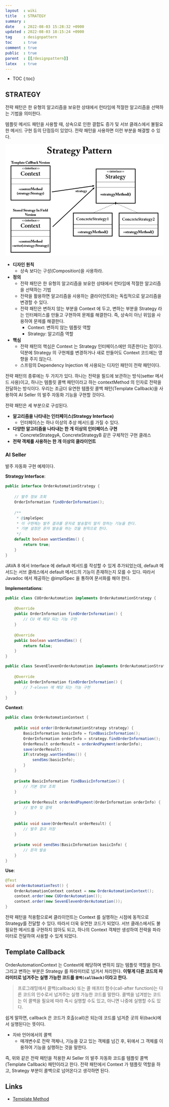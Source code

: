 ```yaml
---
layout  : wiki
title   : STRATEGY
summary : 
date    : 2022-08-03 15:28:32 +0900
updated : 2022-08-03 18:15:24 +0900
tag     : designpattern
toc     : true
comment : true
public  : true
parent  : [[/designpattern]]
latex   : true
---
```

* TOC
{:toc}

## STRATEGY

전략 패턴은 한 유형의 알고리즘을 보유한 상태에서 런타임에 적절한 알고리즘을 선택하는 기법을 의미한다.

템플릿 메서드 패턴을 사용할 때, 상속으로 인한 결합도 증가 및 서브 클래스에서 불필요한 메서드 구현 등의 단점등이 있었다. 전략 패턴을 사용하면 이런 부분을 해결할 수 있다.

![](/resource/wiki/designpattern-strategy/strategy.JPG)

- __디자인 원칙__
  - 상속 보다는 구성(Composition)을 사용하라.
- __정의__
  - 전략 패턴은 한 유형의 알고리즘을 보유한 상태에서 런타임에 적절한 알고리즘을 선택하는 기법
  - 전략을 활용하면 알고리즘을 사용하는 클라이언트와는 독립적으로 알고리즘을 변경할 수 있다.
  - 전략 패턴은 변하지 않는 부분을 Context 에 두고, 변하는 부분을 Strategy 라는 인터페이스를 만들고 구현하여 문제를 해결한다. 즉, 상속이 아닌 위임을 사용하여 문제를 해결한다.
    - Context: 변하지 않는 템플릿 역할
    - Strategy: 알고리즘 역할
- __핵심__
  - 전략 패턴의 핵심은 Context 는 Strategy 인터페이스에만 의존한다는 점이다. 덕분에 Strategy 의 구현체를 변경하거나 새로 만들어도 Context 코드에는 영향을 주지 않는다.
  - 스프링의 Dependency Injection 에 사용되는 디자인 패턴이 전략 패턴이다.


전략 패턴의 종류에는 두 가지가 있다. 하나는 전략을 필드에 보관하는 방식(setter 메서드 사용)이고, 하나는 템플릿 콜백 패턴이라고 하는 contextMethod 의 인자로 전략을 전달하는 방식이다. 우리는 조금더 유연한 템플릿 콜백 패턴(Template Callback)을 사용하여 AI Seller 의 발주 자동화 기능을 구현할 것이다.

전략 패턴은 세 부분으로 구성된다.

- __알고리즘을 나타내는 인터페이스(Strategy Interface)__
  - 인터페이스는 하나 이상의 추상 메서드를 가질 수 있다.
- __다양한 알고리즘을 나타내는 한 개 이상의 인터페이스 구현__
  - ConcreteStrategyA, ConcreteStrategyB 같은 구체적인 구현 클래스
- __전략 객체를 사용하는 한 개 이상의 클라이언트__

### AI Seller

발주 자동화 구현 예제이다.

__Strategy Interface__:

```java
public interface OrderAutomationStrategy {

    // 발주 정보 조회
    OrderInformation findOrderInformation();

    /**
     * @impleSpec
     * 이 구현체는 발주 결과를 문자로 발송할지 말지 정하는 기능을 한다.
     * 기본 설정은 문자 발송을 하는 것을 원칙으로 한다.
     */
    default boolean wantSendSms() {
        return true;
    }
}
```

JAVA 8 에서 Interface 에 default 메서드를 작성할 수 있게 추가되었는데, default 메서드는 서브 클래스에서 default 메서드의 기능이 존재하는지 모를 수 있다. 따라서 Javadoc 에서 제공하는 @implSpec 을 통하여 문서화를 해야 한다.

__Implementations__:

```java
public class CUOrderAutomation implements OrderAutomationStrategy {

    @Override
    public OrderInformation findOrderInformation() {
        // CU 에 해당 되는 기능 구현
    }

    @Override
    public boolean wantSendSms() {
        return false;
    }
}
```
```java
public class SevenElevenOrderAutomation implements OrderAutomationStrategy {

    @Override
    public OrderInformation findOrderInformation() {
        // 7-eleven 에 해당 되는 기능 구현
    }
}
```

__Context__:

```java
public class OrderAutomationContext {

    public void order(OrderAutomationStrategy strategy) {
        BasicInformation basicInfo = findBasicInformation();
        OrderInformation orderInfo = strategy.findOrderInformation(); 
        OrderResult orderResult = orderAndPayment(orderInfo); 
        save(orderResult); 
        if(strategy.wantSendSms()) {
            sendSms(basicInfo);
        }
    }

    private BasicInformation findBasicInformation() {
        // 기본 정보 조회
    }

    private OrderResult orderAndPayment(OrderInformation orderInfo) {
        // 발주 및 결제
    }

    public void save(OrderResult orderResult) {
        // 발주 결과 저장
    }

    private void sendSms(BasicInformation basicInfo) {
        // 문자 발송
    }
}
```

__Use__:

```java
@Test
void orderAutomationTest() {
    OrderAutomationContext context = new OrderAutomationContext();
    context.order(new CUOrderAutomation());
    context.order(new SevenElevenOrderAutomation());
}
```

전략 패턴을 적용함으로써 클라이언트는 Context 를 실행하는 시점에 동적으로 Strategy를 전달할 수 있다. 따라서 더욱 유연한 코드가 되었다. 서브 클래스에서도 불필요한 메서드를 구현하지 않아도 되고, 하나의 Context 객체만 생성하여 전략을 파라미터로 전달하여 사용할 수 있게 되었다.

## Template Callback

OrderAutomationContext 는 Context에 해당하며 변하지 않는 템플릿 역할을 한다. 그리고 변하는 부분은 Strategy 를 파라미터로 넘겨서 처리한다. __이렇게 다른 코드의 파라미터로 넘겨주는 실행 가능한 코드를 `콜백(callback)`이라고 한다.__

> 프로그래밍에서 콜백(callback) 또는 콜 애프터 함수(call-after function)는 다른 코드의 인수로서 넘겨주는 실행 가능한 코드를 말한다. 콜백을 넘겨받는 코드는 이 콜백을 필요에 따라 즉시 실행할 수도 있고, 아니면 나중에 실행할 수도 있다.

쉽게 말하면, callback 은 코드가 호출(call)은 되는데 코드를 넘겨준 곳의 뒤(back)에서 실행된다는 뜻이다.

- 자바 언어에서의 콜백
  - 매개변수로 전략 객체나, 기능을 갖고 있는 객체를 넘긴 후, 뒤에서 그 객체를 이용하여 기능을 실행하는 것을 말한다.

즉, 위와 같은 전략 패턴을 적용한 AI Seller 의 발주 자동화 코드를 템플릿 콜백(Template Callback) 패턴이라고 한다. 전략 패턴에서 Context 가 템플릿 역할을 하고, Strategy 부분이 콜백으로 넘어온다고 생각하면 된다.

## Links

- [Template Method](https://baekjungho.github.io/wiki/designpattern/designpattern-template-method/)